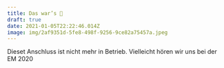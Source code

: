 ```yaml
---
title: Das war’s 🎉
draft: true
date: 2021-01-05T22:22:46.014Z
image: img/2af9351d-5fe8-498f-9256-9ce82a75457a.jpeg
---
```

Dieset Anschluss ist nicht mehr in Betrieb. Vielleicht hören wir uns bei der EM 2020